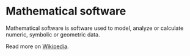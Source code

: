 # Mathematical software

Mathematical software is software used to model, analyze or calculate numeric, symbolic or geometric data.

Read more on [Wikipedia](https://en.wikipedia.org/wiki/Mathematical_software).
